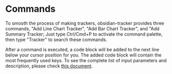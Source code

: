 # Commands 

To smooth the process of making trackers, obsidian-tracker provides three commands, "Add Line Chart Tracker", "Add Bar Chart Tracker", and "Add Summary Tracker; Just type Ctrl/Cmd+P to activate the command palette, then type "Tracker" to search these commands.

After a command is executed, a code block will be added to the next line below your cursor position for you. The added code block will contain the most frequently used keys. To see the complete list of input parameters and description, please check [this document](https://github.com/pyrochlore/obsidian-tracker/blob/master/docs/InputParameters.md).